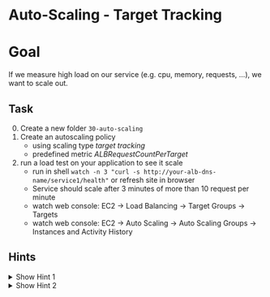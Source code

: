 # Auto-Scaling - Target Tracking

# Goal
If we measure high load on our service (e.g. cpu, memory, requests, ...), we want to scale out. 


## Task
0. Create a new folder `30-auto-scaling`
0. Create an autoscaling policy
    - using scaling type *target tracking*
    - predefined metric *ALBRequestCountPerTarget*
0. run a load test on your application to see it scale
    - run in shell `watch -n 3 "curl -s http://your-alb-dns-name/service1/health"` or refresh site in browser
    - Service should scale after 3 minutes of more than 10 request per minute
    - watch web console: EC2 -> Load Balancing -> Target Groups -> Targets
    - watch web console: EC2 -> Auto Scaling -> Auto Scaling Groups -> Instances and Activity History
    


## Hints
<details><summary>Show Hint 1</summary><p>

You need three data sources and one resource.
</p></details>


<details><summary>Show Hint 2</summary><p>

Data Sources: aws_autoscaling_groups, aws_lb, aws_lb_target_group
Resources: aws_autoscaling_policy
</p></details>
